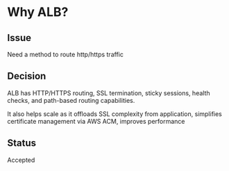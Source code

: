 # Why ALB?

## Issue
Need a method to route http/https traffic

## Decision
ALB has HTTP/HTTPS routing, SSL termination, sticky sessions, health checks, and path-based routing capabilities.

It also helps scale as it offloads SSL complexity from application, simplifies certificate management via AWS ACM, improves performance

## Status
Accepted
